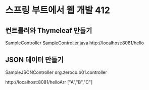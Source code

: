 # 스프링 부트에서 웹 개발 412
## 컨트롤러와 Thymeleaf 만들기
SampleController
[SampleController.java](..%2Fsrc%2Fmain%2Fjava%2Forg%2Fzerock%2Fb01%2Fcontroller%2FSampleController.java)
http://localhost:8081/hello
## JSON 데이터 만들기
SampleJSONController
org.zeroco.b01.controller

http://localhost:8081/helloArr
["A","B","C"]